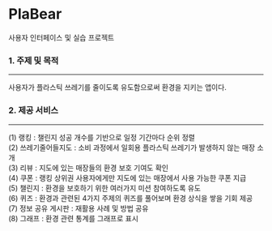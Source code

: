 # PlaBear
사용자 인터페이스 및 실습 프로젝트

### 1. 주제 및 목적
___
사용자가 플라스틱 쓰레기를 줄이도록 유도함으로써 환경을 지키는 앱이다.
### 2. 제공 서비스
___
(1) 랭킹 : 챌린지 성공 개수를 기반으로 일정 기간마다 순위 정렬\
(2) 쓰레기줄어들지도 : 소비 과정에서 일회용 플라스틱 쓰레기가 발생하지 않는 매장 소개\
(3) 리뷰 : 지도에 있는 매장들의 환경 보호 기여도 확인\
(4) 쿠폰 : 랭킹 상위권 사용자에게만 지도에 있는 매장에서 사용 가능한 쿠폰 지급\
(5) 챌린지 : 환경을 보호하기 위한 여러가지 미션 참여하도록 유도\
(6) 퀴즈 : 환경과 관련된 4가지 주제의 퀴즈를 풀어보며 환경 상식을 쌓을 기회 제공\
(7) 정보 공유 게시판 : 재활용 사례 및 방법 공유\
(8) 그래프 : 환경 관련 통계를 그래프로 표시
